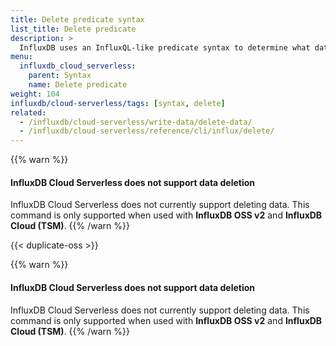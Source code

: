 ```yaml
---
title: Delete predicate syntax
list_title: Delete predicate
description: >
  InfluxDB uses an InfluxQL-like predicate syntax to determine what data points to delete.
menu:
  influxdb_cloud_serverless:
    parent: Syntax
    name: Delete predicate
weight: 104
influxdb/cloud-serverless/tags: [syntax, delete]
related:
  - /influxdb/cloud-serverless/write-data/delete-data/
  - /influxdb/cloud-serverless/reference/cli/influx/delete/
---
```

{{% warn %}}
#### InfluxDB Cloud Serverless does not support data deletion

InfluxDB Cloud Serverless does not currently support deleting data.
This command is only supported when used with **InfluxDB OSS v2** and
**InfluxDB Cloud (TSM)**.
{{% /warn %}}

{{< duplicate-oss >}}

{{% warn %}}
#### InfluxDB Cloud Serverless does not support data deletion

InfluxDB Cloud Serverless does not currently support deleting data.
This command is only supported when used with **InfluxDB OSS v2** and
**InfluxDB Cloud (TSM)**.
{{% /warn %}}